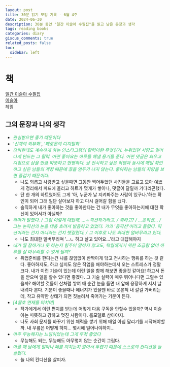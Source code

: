 ```yaml
---
layout: post
title: 30분 읽기 모임 기록 - 6월 4주 
date: 2024-06-30
description: 30분 동안 "일간 이슬아 수필집"을 읽고 남은 문장과 생각
tags: reading books
categories: diary
giscus_comments: true
related_posts: false
toc:
  sidebar: left
---
```


# 책
[일간 이슬아 수필집](https://www.aladin.co.kr/shop/wproduct.aspx?ItemId=177251765)<br>
[이슬아](https://www.instagram.com/sullalee/)<br>
헤엄

## 그의 문장과 나의 생각
- *<font color="#2DC26B">관심받으면 좋기 때문이다</font>*
- *<font color="#2DC26B">'신체의 외부화'</font>*, *<font color="#2DC26B">'페로몬의 디지털화'</font>*
- *<font color="#2DC26B">창피한데도 계속하게 하는 인스타그램의 활력이란 무엇인가. 누워있던 사람도 일어나게 만드는 그 활력. 어떤 좋아요는 하루를 해낼 용기를 준다. 어떤 댓글은 외우고 지침으로 삼을 만큼 따뜻하고 현명하다. 날 전시하고 싶은 허영과 동시에 매일 확인하고 싶은 남들의 계정 때문에 끊을 엄두가 나지 않는다. 좋아하는 남들의 자랑을 보면 즐겁기 때문이다.</font>*
	- 나도 외롭고 사랑받고 싶을때면 그동안 찍어두었던 사진들을 고르고 모아 예쁘게 정리해서 피드에 올리고 하트가 몇개가 쌓이나, 댓글이 달릴까 기다리곤했다. 
	- 단 한 개의 하트였어도 그게 '아, 누군가 날 지켜봐주는 사람이 있구나.'하는 확인이 되어 그래 일단 살아보자 하고 다시 걸어갈 힘을 냈다.
	- 솔직하게 내가 좋아하는 것을 좋아한다는 건 내가 무엇을 좋아하는지에 대한 확신이 있어서가 아닐까?
- *<font color="#2DC26B">하마가 말했다. / 그럼 이렇게 대답해. ...ㄴ픽션작가라고. / 뭐라고? / ...은픽션... / 그는 논픽션의 논을 대충 흐려서 발음하고 있었다. 거의 '응픽션'이라고 들렸다. 픽션이라는 건지 아니라는 건지 헷갈렸다. / 그 이후로 나도 최대한 얼버무리고 있다.</font>*
	- 나도 최대한 얼버무리며 '...ㄴ 하고 살고 있어요...'라고 대답해야지
- *<font color="#2DC26B">내가 뭘 잘하거나 못 하는지 힘주어 말하지 않고도, 탁월해지기 위한 조급함 없이 하루를 잘 마무리할 수 있게 될까?</font>*
	- 취업준비를 한다는건 나를 끊임없이 반짝이게 닦고 전시하는 행위를 하는 것 같다. 좋아하지도, 하고 싶지도 않은 작업을 해야하는데서 오는 스트레스가 정말 크다. 내가 이런 기술이 있는데 이런 일을 함께 해보면 좋을것 같아요! 하고서 돈을 받으며 일을 할수 있다면 좋겠다. 그 기술 실력이 매우 뛰어나다면 그럴수 있을까? 해야할 것들이 산처럼 쌓여 매 순간 눈을 들면 내 앞에 웅장하게 서서 날 내려다 본다. 기분이 좋을때나 에너지가 있을땐 바로 못본척 내 갈길 가버리는데, 작고 유약한 상태가 되면 짓눌려서 죽어가는 기분이 든다.
- *<font color="#2DC26B">[4월호 연재를 마치며]</font>*
	- 작가에게서 이런 편지를 받는데 어떻게 다음 구독을 안할수 있을까? 역시 이슬아는 따뜻하고 강하고 멋진 사람이다. 롤모델로 삼아야지. 
	- 나도 사회 문제를 바꾸기 위한 체력을 쌓기 위해 매일 아침 달리기를 시작해야할까. 내 무릎은 어떻게 하지... 몇시에 일어나야하지...
- *<font color="#2DC26B">아주 무능해지는 느낌이었는데 그게 무척 좋았다</font>*
	- 무능해도 되는, 무능해도 아무렇지 않는 순간이 그립다. 
- *<font color="#2DC26B">아플 때 남에게 얼마나 폐를 끼치는지 알아서 두렵기 때문에 스스로의 컨디션을 늘 살폈다.</font>*
	- 늘 나의 컨디션을 살피자.
